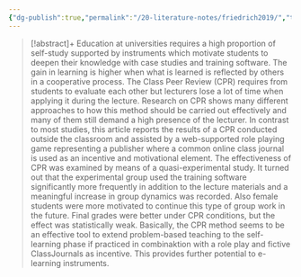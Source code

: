 ```yaml
---
{"dg-publish":true,"permalink":"/20-literature-notes/friedrich2019/","title":"Effectiveness of peer review as cooperative web-based learning method applied out-of-class in a role playing game - A case study by quasi-experimental approach","tags":["game-based-learning","peer-assessment"],"noteIcon":"1","created":"Aug 30, 2024 17:34","updated":"Sep 12, 2024 23:24"}
---
```



> [!abstract]+
> Education at universities requires a high proportion of self-study supported by instruments which motivate students to deepen their knowledge with case studies and training software. The gain in learning is higher when what is learned is reflected by others in a cooperative process. The Class Peer Review (CPR) requires from students to evaluate each other but lecturers lose a lot of time when applying it during the lecture. Research on CPR shows many different approaches to how this method should be carried out effectively and many of them still demand a high presence of the lecturer. In contrast to most studies, this article reports the results of a CPR conducted outside the classroom and assisted by a web-supported role playing game representing a publisher where a common online class journal is used as an incentive and motivational element. The effectiveness of CPR was examined by means of a quasi-experimental study. It turned out that the experimental group used the training software significantly more frequently in addition to the lecture materials and a meaningful increase in group dynamics was recorded. Also female students were more motivated to continue this type of group work in the future. Final grades were better under CPR conditions, but the effect was statistically weak. Basically, the CPR method seems to be an effective tool to extend problem-based teaching to the self-learning phase if practiced in combinaktion with a role play and fictive ClassJournals as incentive. This provides further potential to e-learning instruments.
